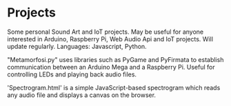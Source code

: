 # Projects
Some personal Sound Art and IoT projects. May be useful for anyone interested in Arduino, Raspberry Pi, Web Audio Api and IoT projects. Will update regularly.
Languages: Javascript, Python.

 
 "Metamorfosi.py" uses libraries such as PyGame and PyFirmata to establish communication between an Arduino Mega and a Raspberry Pi. 
 Useful for controlling LEDs and playing back audio files.
 
'Spectrogram.html' is a simple JavaScript-based spectrogram which reads any audio file and displays a canvas on the browser.




  
